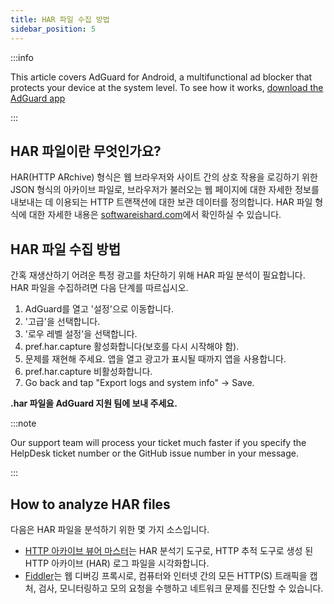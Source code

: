 ```yaml
---
title: HAR 파일 수집 방법
sidebar_position: 5
---
```


:::info

This article covers AdGuard for Android, a multifunctional ad blocker that protects your device at the system level. To see how it works, [download the AdGuard app](https://adguard.com/download.html?auto=true)

:::

## HAR 파일이란 무엇인가요?
HAR(HTTP ARchive) 형식은 웹 브라우저와 사이트 간의 상호 작용을 로깅하기 위한 JSON 형식의 아카이브 파일로, 브라우저가 불러오는 웹 페이지에 대한 자세한 정보를 내보내는 데 이용되는 HTTP 트랜잭션에 대한 보관 데이터를 정의합니다. HAR 파일 형식에 대한 자세한 내용은 [softwareishard.com](http://www.softwareishard.com/blog/har-12-spec/)에서 확인하실 수 있습니다.

## HAR 파일 수집 방법
간혹 재생산하기 어려운 특정 광고를 차단하기 위해 HAR 파일 분석이 필요합니다. HAR 파일을 수집하려면 다음 단계를 따르십시오.
1. AdGuard를 열고 '설정'으로 이동합니다.
2. '고급'을 선택합니다.
3. '로우 레벨 설정'을 선택합니다.
4. pref.har.capture 활성화합니다(보호를 다시 시작해야 함).
5. 문제를 재현해 주세요. 앱을 열고 광고가 표시될 때까지 앱을 사용합니다.
6. pref.har.capture 비활성화합니다.
7. Go back and tap "Export logs and system info" → Save.

**.har 파일을 AdGuard 지원 팀에 보내 주세요.**

:::note

Our support team will process your ticket much faster if you specify the HelpDesk ticket number or the GitHub issue number in your message.

:::

## How to analyze HAR files
다음은 HAR 파일을 분석하기 위한 몇 가지 소스입니다.
* [HTTP 아카이브 뷰어 마스터](https://gitgrimbo.github.io/harviewer/master/)는 HAR 분석기 도구로, HTTP 추적 도구로 생성 된 HTTP 아카이브 (HAR) 로그 파일을 시각화합니다.
* [Fiddler](https://www.telerik.com/fiddler)는 웹 디버깅 프록시로, 컴퓨터와 인터넷 간의 모든 HTTP(S) 트래픽을 캡처, 검사, 모니터링하고 모의 요청을 수행하고 네트워크 문제를 진단할 수 있습니다.
